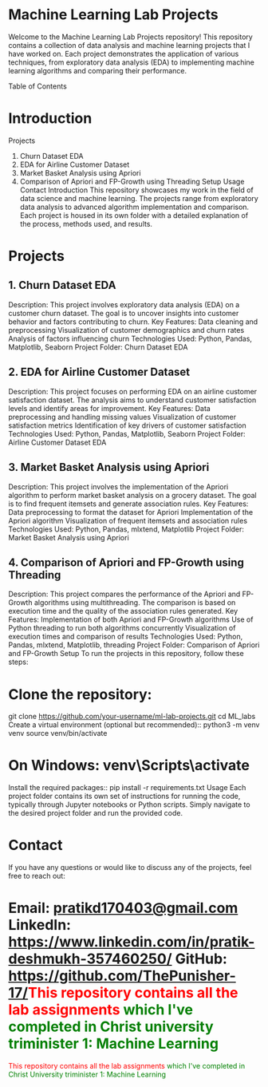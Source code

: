 # Machine Learning Lab Projects
Welcome to the Machine Learning Lab Projects repository! This repository contains a collection of data analysis and machine learning projects that I have worked on. Each project demonstrates the application of various techniques, from exploratory data analysis (EDA) to implementing machine learning algorithms and comparing their performance.

Table of Contents
# Introduction
Projects
1. Churn Dataset EDA
2. EDA for Airline Customer Dataset
3. Market Basket Analysis using Apriori
4. Comparison of Apriori and FP-Growth using Threading
Setup
Usage
Contact
Introduction
This repository showcases my work in the field of data science and machine learning. The projects range from exploratory data analysis to advanced algorithm implementation and comparison. Each project is housed in its own folder with a detailed explanation of the process, methods used, and results.

# Projects
## 1. Churn Dataset EDA
Description: This project involves exploratory data analysis (EDA) on a customer churn dataset. The goal is to uncover insights into customer behavior and factors contributing to churn.
Key Features:
Data cleaning and preprocessing
Visualization of customer demographics and churn rates
Analysis of factors influencing churn
Technologies Used: Python, Pandas, Matplotlib, Seaborn
Project Folder: Churn Dataset EDA
## 2. EDA for Airline Customer Dataset
Description: This project focuses on performing EDA on an airline customer satisfaction dataset. The analysis aims to understand customer satisfaction levels and identify areas for improvement.
Key Features:
Data preprocessing and handling missing values
Visualization of customer satisfaction metrics
Identification of key drivers of customer satisfaction
Technologies Used: Python, Pandas, Matplotlib, Seaborn
Project Folder: Airline Customer Dataset EDA
## 3. Market Basket Analysis using Apriori
Description: This project involves the implementation of the Apriori algorithm to perform market basket analysis on a grocery dataset. The goal is to find frequent itemsets and generate association rules.
Key Features:
Data preprocessing to format the dataset for Apriori
Implementation of the Apriori algorithm
Visualization of frequent itemsets and association rules
Technologies Used: Python, Pandas, mlxtend, Matplotlib
Project Folder: Market Basket Analysis using Apriori
## 4. Comparison of Apriori and FP-Growth using Threading
Description: This project compares the performance of the Apriori and FP-Growth algorithms using multithreading. The comparison is based on execution time and the quality of the association rules generated.
Key Features:
Implementation of both Apriori and FP-Growth algorithms
Use of Python threading to run both algorithms concurrently
Visualization of execution times and comparison of results
Technologies Used: Python, Pandas, mlxtend, Matplotlib, threading
Project Folder: Comparison of Apriori and FP-Growth
Setup
To run the projects in this repository, follow these steps:

# Clone the repository:
git clone https://github.com/your-username/ml-lab-projects.git
cd ML_labs
Create a virtual environment (optional but recommended)::
python3 -m venv venv
source venv/bin/activate
# On Windows: venv\Scripts\activate
Install the required packages::
pip install -r requirements.txt
Usage
Each project folder contains its own set of instructions for running the code, typically through Jupyter notebooks or Python scripts. Simply navigate to the desired project folder and run the provided code.

# Contact
If you have any questions or would like to discuss any of the projects, feel free to reach out:

Email: pratikd170403@gmail.com
LinkedIn: https://www.linkedin.com/in/pratik-deshmukh-357460250/
GitHub: https://github.com/ThePunisher-17/<span style="color: red;">This repository contains all the lab assignments</span>
<span style="color: green;"> which I've completed in Christ university triminister 1: Machine Learning</span>
=======
<div style="color: red;"> <span> This repository contains all the lab assignments</span>
<span style="color: green;"> which I've completed in Christ University triminister 1: Machine Learning</span>
</div>
